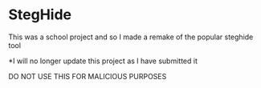 # StegHide
This was a school project and so I made a remake of the popular steghide tool

*I will no longer update this project as I have submitted it

DO NOT USE THIS FOR MALICIOUS PURPOSES